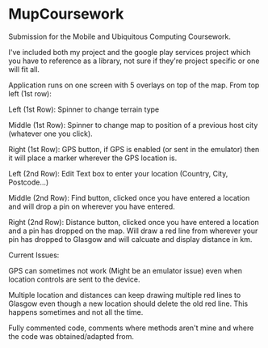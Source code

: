 MupCoursework
=============

Submission for the Mobile and Ubiquitous Computing Coursework.

I've included both my project and the google play services project which you have to reference as a library, not sure if they're project specific or one will fit all.

Application runs on one screen with 5 overlays on top of the map. From top left (1st row):

Left (1st Row): Spinner to change terrain type

Middle (1st Row): Spinner to change map to position of a previous host city (whatever one you click).

Right (1st Row): GPS button, if GPS is enabled (or sent in the emulator) then it will place a marker wherever the GPS location is.

Left (2nd Row): Edit Text box to enter your location (Country, City, Postcode...)

Middle (2nd Row): Find button, clicked once you have entered a location and will drop a pin on wherever you have entered.

Right (2nd Row): Distance button, clicked once you have entered a location and a pin has dropped on the map. Will draw a red line from wherever your pin has dropped to Glasgow and will calcuate and display distance in km.





Current Issues: 

GPS can sometimes not work (Might be an emulator issue) even when location controls are sent to the device. 

Multiple location and distances can keep drawing multiple red lines to Glasgow even though a new location should delete the old red line. This happens sometimes and not all the time.



Fully commented code, comments where methods aren't mine and where the code was obtained/adapted from.
